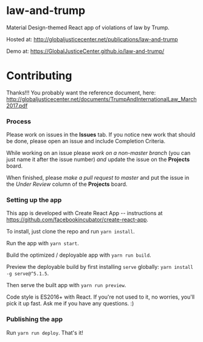 # law-and-trump
Material Design-themed React app of violations of law by Trump.

Hosted at: http://globaljusticecenter.net/publications/law-and-trump

Demo at: https://GlobalJusticeCenter.github.io/law-and-trump/

# Contributing

Thanks!!! You probably want the reference document, here: http://globaljusticecenter.net/documents/TrumpAndInternationalLaw_March2017.pdf

### Process

Please work on issues in the **Issues** tab. If you notice new work that should be done, please open an issue and include Completion Criteria.

While working on an issue please *work on a non-master branch* (you can just name it after the issue number) *and* update the issue on the **Projects** board.

When finished, please *make a pull request to master* and put the issue in the *Under Review* column of the **Projects** board.

### Setting up the app

This app is developed with Create React App -- instructions at https://github.com/facebookincubator/create-react-app.

To install, just clone the repo and run `yarn install`.

Run the app with `yarn start`.

Build the optimized / deployable app with `yarn run build`.

Preview the deployable build by first installing `serve` globally: `yarn install -g serve@^5.1.5`.

Then serve the built app with `yarn run preview`.

Code style is ES2016+ with React. If you're not used to it, no worries, you'll pick it up fast. Ask me if you have any questions. :)

### Publishing the app

Run `yarn run deploy`. That's it!
